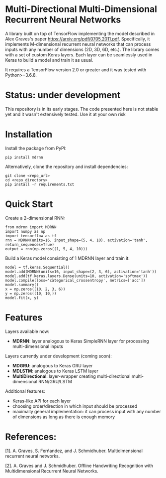 # Multi-Directional Multi-Dimensional Recurrent Neural Networks

A library built on top of TensorFlow implementing the model described in
Alex Graves's paper https://arxiv.org/pdf/0705.2011.pdf.
Specifically, it implements M-dimensional recurrent neural
networks that can process inputs with any number of dimensions (2D, 3D, 6D, etc.).
The library comes with a set of custom Keras layers.
Each layer can be seamlessly used in Keras to build a model and
train it as usual.

It requires a TensorFlow version 2.0 or greater and it was tested with Python>=3.6.8.

# Status: under development

This repository is in its early stages. The code presented here is not stable yet
and it wasn't extensively tested. Use it at your own risk

# Installation
Install the package from PyPI:
```
pip install mdrnn
```

Alternatively, clone the repository and install dependencies:
```
git clone <repo_url>
cd <repo_directory>
pip install -r requirements.txt
```

# Quick Start

Create a 2-dimensional RNN:
```
from mdrnn import MDRNN
import numpy as np
import tensorflow as tf
rnn = MDRNN(units=16, input_shape=(5, 4, 10), activation='tanh', return_sequences=True)
output = rnn(np.zeros((1, 5, 4, 10)))
```

Build a Keras model consisting of 1 MDRNN layer and train it:

```
model = tf.keras.Sequential()
model.add(MDRNN(units=16, input_shape=(2, 3, 6), activation='tanh'))
model.add(tf.keras.layers.Dense(units=10, activation='softmax'))
model.compile(loss='categorical_crossentropy', metrics=['acc'])
model.summary()
x = np.zeros((10, 2, 3, 6))
y = np.zeros((10, 10,))
model.fit(x, y)
```

# Features

Layers available now:
- **MDRNN**:  layer analogous to Keras SimpleRNN layer for processing multi-dimensional inputs

Layers currently under development (coming soon):
- **MDGRU**: analogous to Keras GRU layer
- **MDLSTM**: analogous to Keras LSTM layer
- **MultiDirectional**: layer-wrapper creating multi-directional multi-dimensional RNN/GRU/LSTM

Additional features:
- Keras-like API for each layer
- choosing order/direction in which input should be processed
- maximally general implementation: it can process input with any number of dimensions
as long as there is enough memory

# References:

[1]. A. Graves, S. Ferńandez, and J. Schmidhuber. Multidimensional recurrent neural networks.

[2]. A. Graves and J. Schmidhuber. Offline Handwriting Recognition with Multidimensional Recurrent Neural Networks.
